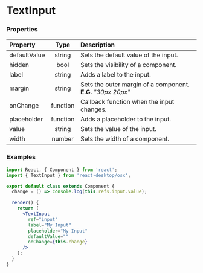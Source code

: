 # TextInput

### Properties

Property            | Type         | Description
:------------------ | :-----------:| :----------
defaultValue        | string       | Sets the default value of the input.
hidden              | bool         | Sets the visibility of a component.
label               | string       | Adds a label to the input.
margin              | string       | Sets the outer margin of a component.<br/>__E.G.__ _"30px 20px"_
onChange            | function     | Callback function when the input changes.
placeholder         | function     | Adds a placeholder to the input.
value               | string       | Sets the value of the input.
width               | number       | Sets the width of a component.

### Examples

```jsx
import React, { Component } from 'react';
import { TextInput } from 'react-desktop/osx';

export default class extends Component {
  change = () => console.log(this.refs.input.value);

  render() {
    return (
      <TextInput
        ref="input"
        label="My Input"
        placeholder="My Input"
        defaultValue=""
        onChange={this.change}
      />
    );
  }
}
```

